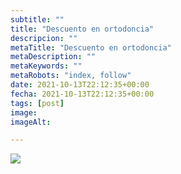 ```yaml
---
subtitle: ""
title: "Descuento en ortodoncia"
descripcion: ""
metaTitle: "Descuento en ortodoncia"
metaDescription: ""
metaKeywords: ""
metaRobots: "index, follow"
date: 2021-10-13T22:12:35+00:00
fecha: 2021-10-13T22:12:35+00:00
tags: [post]
image: 
imageAlt: 

---
```



![](https://centredentalbaste.com/wp-content/uploads/2021/10/10-dto-Ortodoncia-Octubre-300x300.jpg)
